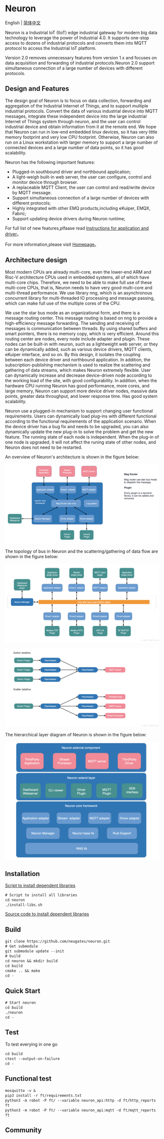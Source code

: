 # Neuron

English | [简体中文](https://github.com/neugates/neuron/blob/main/README-CN.md)

Neuron is a Industrial IoT (IIoT) edge industrial gateway for modern big data technology to leverage the power of Industrial 4.0. It supports one-stop access to dozens of industrial protocols and converts them into MQTT protocol to access the Industrial IoT platform.

Version 2.0 removes unnecessary features from version 1.x and focuses on data acquisition and forwarding of industrial protocols.Neuron 2.0 support simultaneous connection of a large number of devices with different protocols.

## Design and Features

The design goal of Neuron is to focus on data collection, forwarding and aggregation of the Industrial Internet of Things, and to support multiple industrial protocols. Convert the data of various industrial device into MQTT messages, integrate these independent device into the large industrial Internet of Things system through neuron, and the user can control industrial device and obtain information from it at the remote end. We hope that Neuron can run in low-end embedded linux devices, so it has very little memory footprint and very low CPU footprint. Otherwise, Neuron can also run on a Linux workstation with larger memory to support a large number of connected devices and a large number of data points, so it has good scalability.

Neuron has the following important features:

- Plugged-in southbound driver and northbound application;
- A light-weigh built-in web server, the user can configure, control and monitor device through browser.
- A replaceable MQTT Client, the user can control and read/write device by MQTT message.
- Support simultaneous connection of a large number of devices with different protocols;
- Highly integrated with other EMQ products,including eKuiper, EMQX, Fabric;
- Support updating device drivers during Neuron runtime;

For full list of new features,plfaase read [Instructions for application and driver](https://github.com/neugates/nep/blob/main/docs/neuron2.x-driver.md)。

For more information,please visit [Homepage](https://www.emqx.com/zh/products/neuron)。

## Architecture design

Most modern CPUs are already multi-core, even the lower-end ARM and Risc-V architecture CPUs used in embedded systems, all of which have multi-core chips. Therefore, we need to be able to make full use of these multi-core CPUs, that is, Neuron needs to have very good multi-core and multi-thread performance. We use library nng, which is an asynchronous concurrent library for multi-threaded IO processing and message passing, which can make full use of the multiple cores of the CPU.

We use the star bus mode as an organizational form, and there is a message routing center. This message routing is based on nng to provide a high-efficiency message forwarding. The sending and receiving of messages is communication between threads. By using shared buffers and smart pointers, there is no memory copy, which is very efficient. Around this routing center are nodes, every node include adapter and plugin. These nodes can be built-in with neuron, such as a lightweight web server, or they can be dynamically added, such as various device drivers, MQTT clients, eKuiper interface, and so on. By this design, it isolates the coupling between each device driver and northbound application. In addition, the subscription-publishing mechanism is used to realize the scattering and gathering of data streams, which makes Neuron extremely flexible. User can dynamically increase and decrease device-driven node according to the working load of the site, with good configurability. In addition, when the hardware CPU running Neuron has good performance, more cores, and large memory, Neuron can support more device driver nodes, massive data points, greater data throughput, and lower response time. Has good system scalability.

Neuron use a plugged-in mechanism to support changing user functional requirements. Users can dynamically load plug-ins with different functional according to the functional requirements of the application scenario. When the device driver has a bug fix and needs to be upgraded, you can also dynamically update the new plug-in to solve the problem and get the new feature. The running state of each node is independent. When the plug-in of one node is upgraded, it will not affect the runing state of other nodes, and Neuron does not need to be restarted.

An overview of Neuron's architecture is shown in the figure below:

![arch-overview](docs/pictures/neuron-arch-overview.png)

The topology of bus in Neuron and the scattering/gathering of data flow are shown in the figure below:

![neuron-bus-topo](docs/pictures/neuron-bus-topo.png)

![neuron-dataflow](docs/pictures/neuron-dataflow.png)

The hierarchical layer diagram of Neuron is shown in the figure below:

![neuron-layers](docs/pictures/neuron-layers.png)

## Installation

[Script to install dependent libraries](https://github.com/neugates/neuron/blob/main/install-libs.sh)

```shell
# Script to install all libraries
cd neuron 
./install-libs.sh
```

[Source code to install dependent libraries](https://github.com/neugates/neuron/blob/main/Install-dependent-libraries.md)

## Build

```shell
git clone https://github.com/neugates/neuron.git
# Get submodule
git submodule update --init
# build
cd neuron && mkdir build 
cd build
cmake .. && make
cd -
```

## Quick Start

```shell
# Start neuron
cd build
./neuron
cd -
```

## Test

To test everying in one go

```shell
cd build
ctest --output-on-failure
cd -
```

## Functional test

```shell
mosquitto -v &
pip3 install -r ft/requirements.txt
python3 -m robot -P ft/ --variable neuron_api:http -d ft/http_reports ft
python3 -m robot -P ft/ --variable neuron_api:mqtt -d ft/mqtt_reports ft

```

## Community
